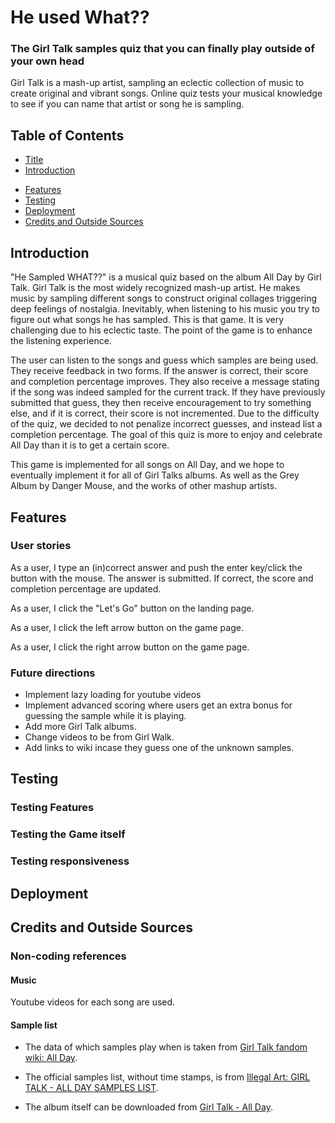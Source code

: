 # He used What?? <a name="title"></a>
### The Girl Talk samples quiz that you can finally play outside of your own head
Girl Talk is a mash-up artist, sampling an eclectic collection of music to create original and vibrant songs. Online quiz tests your musical knowledge to see if you can name that artist or song he is sampling.

## Table of Contents <a name="toc"></a>
- [Title](#title)
- [Introduction](#intro)
<!--- [Design Planes](#planes)-->
- [Features](#features)
- [Testing](#testing)
- [Deployment](#deployment)
- [Credits and Outside Sources](#credits)

## Introduction <a name="intro"></a>
"He Sampled WHAT??" is a musical quiz based on the album All Day by Girl Talk. Girl Talk is the most widely recognized mash-up artist. He makes music by sampling different songs to construct original collages triggering deep feelings of nostalgia. Inevitably, when listening to his music you try to figure out what songs he has sampled. This is that game. It is very challenging due to his eclectic taste. The point  of the game is to enhance the listening experience.

The user can listen to the songs and guess which samples are being used. They receive feedback in two forms. If the answer is correct, their score and completion percentage improves. They also receive a message stating if the song was indeed sampled for the current track. If they have previously submitted that guess, they then receive encouragement to try something else, and if it is correct, their score is not incremented. Due to the difficulty of the quiz, we decided to not penalize incorrect guesses, and instead list a completion percentage. The goal of this quiz is more to enjoy and celebrate All Day than it is to get a certain score.

This game is implemented for all songs on All Day, and we hope to eventually implement it for all of Girl Talks albums. As well as the Grey Album by Danger Mouse, and the works of other mashup artists.

## Features <a name="features"></a>

### User stories
As a user, I type an (in)correct answer and push the enter key/click the button with the mouse. The answer is submitted. If correct, the score and completion percentage are updated.

As a user, I click the "Let's Go" button on the landing page.

As a user, I click the left arrow button on the game page.

As a user, I click the right arrow button on the game page.


### Future directions

- Implement lazy loading for youtube videos
- Implement advanced scoring where users get an extra bonus for guessing the sample while it is playing.
- Add more Girl Talk albums.
- Change videos to be from Girl Walk.
- Add links to wiki incase they guess one of the unknown samples.

## Testing <a name="testing"></a>

### Testing Features

### Testing the Game itself

### Testing responsiveness

## Deployment <a name="deployment"></a>

## Credits and Outside Sources <a name="credits"></a>

### Non-coding references

#### Music
Youtube videos for each song are used.

#### Sample list

- The data of which samples play when is taken from <a href="https://girltalk.fandom.com/wiki/All_Day">Girl Talk fandom wiki: All Day</a>.

- The official samples list, without time stamps, is from <a href="https://illegalart.net/allday/samples.html">Illegal Art: GIRL TALK - ALL DAY SAMPLES LIST</a>.

- The album itself can be downloaded from <a href="https://illegalart.net/allday/">Girl Talk - All Day</a>.
